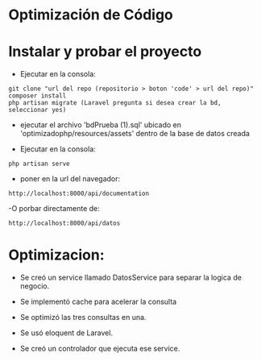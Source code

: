 # Optimización de Código

# Instalar y probar el proyecto
- Ejecutar en la consola:
```
git clone "url del repo (repositorio > boton 'code' > url del repo)"
composer install
php artisan migrate (Laravel pregunta si desea crear la bd, seleccionar yes)
```

- ejecutar el archivo 'bdPrueba (1).sql' ubicado en 'optimizadophp/resources/assets' dentro de la base de datos creada

- Ejecutar en la consola:
```
php artisan serve
```

- poner en la url del navegador:
```
http://localhost:8000/api/documentation
```

-O porbar directamente de:
```
http://localhost:8000/api/datos
```

# Optimizacion:

- Se creó un service llamado DatosService para separar la logica de negocio.

- Se implementó cache para acelerar la consulta

- Se optimizó las tres consultas en una.

- Se usó eloquent de Laravel.

- Se creó un controlador que ejecuta ese service.